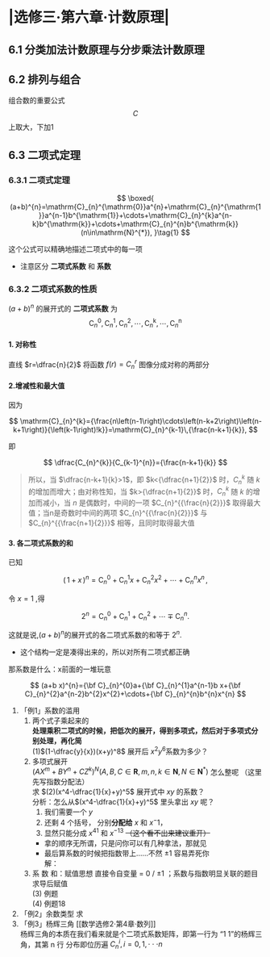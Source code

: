 # |选修三·第六章·计数原理|
## 6.1 分类加法计数原理与分步乘法计数原理

## 6.2 排列与组合

组合数的重要公式
$$
C
$$
上取大，下加1
## 6.3 二项式定理
### 6.3.1 二项式定理

$$
\boxed{
(a+b)^{n}=\mathrm{C}_{n}^{\mathrm{0}}a^{n}+\mathrm{C}_{n}^{\mathrm{1}}a^{n-1}b^{\mathrm{1}}+\cdots+\mathrm{C}_{n}^{k}a^{n-k}b^{\mathrm{k}}+\cdots+\mathrm{C}_{n}^{n}b^{\mathrm{k}}(n\in\mathrm{N}^{*}), }\tag{1}
$$

这个公式可以精确地描述二项式中的每一项
- 注意区分 **二项式系数** 和 **系数**

### 6.3.2 二项式系数的性质
$(a+b)^{n}$ 的展开式的 **二项式系数** 为
$$
\mathrm{C}_{n}^{\mathrm{0}},\mathrm{C}_{n}^{\mathrm{1}},\mathrm{C}_{n}^{\mathrm{2}},\cdots,\mathrm{C}_{n}^{\mathrm{k}},\cdots,\mathrm{C}_{n}^{\mathrm{n}}
$$

#### 1. 对称性

直线 $r=\dfrac{n}{2}$ 将函数 $f(r)=C_{n}^{r}$  图像分成对称的两部分

#### 2.增减性和最大值
因为

$$
\mathrm{C}_{n}^{k}={\frac{n\left(n-1\right)\cdots\left(n-k+2\right)\left(n-k+1\right)}{\left(k-1\right)!k}}=\mathrm{C}_{n}^{k-1}\,{\frac{n-k+1}{k}}, 
$$

即

$$
\dfrac{C_{n}^{k}}{C_{k-1}^{n}}={\frac{n-k+1}{k}} 
$$

> 所以，当 $\dfrac{n-k+1}{k}>1$，即 $k<{\dfrac{n+1}{2}}$ 时，$C_{n}^{k}$ 随 $k$ 的增加而增大；由对称性知，当 $k>{\dfrac{n+1}{2}}$ 时，$C_{n}^{k}$ 随 $k$ 的增加而减小，当 $n$ 是偶数时，中间的一项 $C_{n}^{{\frac{n}{2}}}$ 取得最大值；当n是奇数时中间的两项  $C_{n}^{{\frac{n}{2}}}$ 与  $C_{n}^{{\frac{n+1}{2}}}$ 相等，且同时取得最大值

#### 3. 各二项式系数的和

已知

$$
(\,1+x\,)^{n}=\mathrm{C}_{n}^{0}+\mathrm{C}_{n}^{1}x+\mathrm{C}_{n}^{2}x^{2}+\cdots+\mathrm{C}_{n}^{n}x^{n}\,, 
$$

令 $x=1$ ,得

$$
2^{n}=\mathrm{C}_{n}^{0}+\mathrm{C}_{n}^{1}+\mathrm{C}_{n}^{2}+\cdots\mp\mathrm{C}_{n}^{n}. 
$$

这就是说,$(a+b)^{n}$的展开式的各二项式系数的和等于 $2^n$.

- 这个结构一定是凑得出来的，所以对所有二项式都正确

那系数是什么：x前面的一堆玩意  

$$
(a+b x)^{n}={\bf C}_{n}^{0}a+{\bf C}_{n}^{1}a^{n-1}b x+{\bf C}_{n}^{2}a^{n-2}b^{2}x^{2}+\cdots+{\bf C}_{n}^{n}b^{n}x^{n} 
$$

1. 「例1」系数的滥用
   1. 两个式子乘起来的     
        **处理乘积二项式的时候，把低次的展开，得到多项式，然后对于多项式分别处理，再化简**  
        (1)$(1-\dfrac{y}{x})(x+y)^8$ 展开后 $x^2y^6$系数为多少？
   2. 多项式展开  
      $(A X^{m}+B Y^{n}+C Z^{k})^{N}(A,B,C\in\mathbf{R},m,n,k\in\mathbf{N},N\in\mathbf{N}^{*})$ 怎么整呢  （这里先写指数分配法）  
      求 $(2)(x^4-\dfrac{1}{x}+y)^5$ 展开式中 $xy$ 的系数？  
     分析：怎么从$(x^4-\dfrac{1}{x}+y)^5$ 里头拿出 $xy$ 呢？ 
        1. 我们需要一个 $y$ 
        2. 还剩 $4$ 个括号， 分别**分配给** $x$ 和 $x^-1$，
        3. 显然只能分成 ${x^4}^1$ 和 ${x^{-1}}^3$ ~~（这个看不出来建议重开）~~
        - 拿的顺序无所谓，只是问你可以有几种拿法，那就见 
        - 最后算系数的时候把指数带上……不然 ±1 容易弄死你  
    解：  
   1. 系 数 和：赋值思想
      直接令自变量 = 0 / ±1 ；系数与指数明显关联的题目求导后赋值  
      (3) 例题  
      (4) 例题18
2. 「例2」余数类型  求
3. 「例3」杨辉三角 [[数学选修2·第4章·数列]]  
   杨辉三角的本质在我们看来就是个二项式系数矩阵，即第一行为 “1 1”的杨辉三角，其第 n 行 分布即位历遍 $C_{n}^{i}, i=0,1,\cdot\cdot\cdot n$

